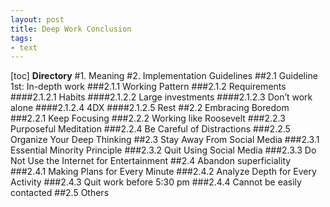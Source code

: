 ```yaml
---
layout: post
title: Deep Work Conclusion
tags: 
- text
---
```


[toc]
**Directory**
#1.  Meaning
#2.  Implementation Guidelines
##2.1  Guideline 1st: In-depth work
###2.1.1  Working Pattern
###2.1.2  Requirements
####2.1.2.1  Habits
####2.1.2.2  Large investments
####2.1.2.3  Don’t work alone
####2.1.2.4  4DX
####2.1.2.5  Rest
##2.2  Embracing Boredom 
###2.2.1  Keep Focusing
###2.2.2	Working like Roosevelt
###2.2.3	Purposeful Meditation
###2.2.4	Be Careful of Distractions
###2.2.5	Organize Your Deep Thinking
##2.3  Stay Away From Social Media
###2.3.1  Essential Minority Principle
###2.3.2	Quit Using Social Media
###2.3.3	Do Not Use the Internet for Entertainment
##2.4  Abandon superficiality
###2.4.1  Making Plans for Every Minute
###2.4.2	Analyze Depth for Every Activity
###2.4.3	Quit work before 5:30 pm
###2.4.4	Cannot be easily contacted
##2.5  Others


